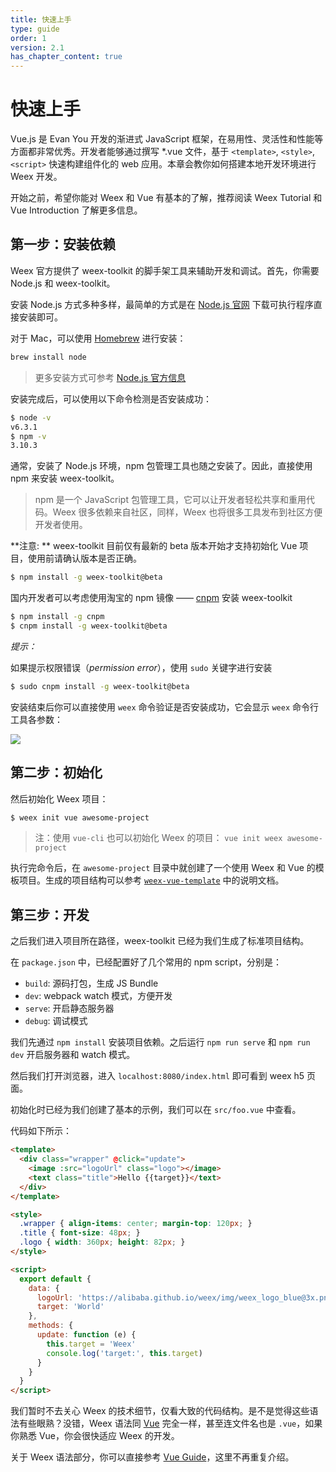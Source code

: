 ```yaml
---
title: 快速上手
type: guide
order: 1
version: 2.1
has_chapter_content: true
---
```


# 快速上手

Vue.js 是 Evan You 开发的渐进式 JavaScript 框架，在易用性、灵活性和性能等方面都非常优秀。开发者能够通过撰写 *.vue 文件，基于  `<template>`, `<style>`, `<script>` 快速构建组件化的 web 应用。本章会教你如何搭建本地开发环境进行 Weex 开发。

开始之前，希望你能对 Weex 和 Vue 有基本的了解，推荐阅读 Weex Tutorial 和 Vue Introduction 了解更多信息。

## 第一步：安装依赖

Weex 官方提供了 weex-toolkit 的脚手架工具来辅助开发和调试。首先，你需要 Node.js 和 weex-toolkit。

安装 Node.js 方式多种多样，最简单的方式是在 [Node.js 官网](https://nodejs.org/en/) 下载可执行程序直接安装即可。

对于 Mac，可以使用 [Homebrew](http://brew.sh/) 进行安装：

```bash
brew install node
```

> 更多安装方式可参考 [Node.js 官方信息](https://nodejs.org/en/download/)

安装完成后，可以使用以下命令检测是否安装成功：

```bash
$ node -v
v6.3.1
$ npm -v
3.10.3
```

通常，安装了 Node.js 环境，npm 包管理工具也随之安装了。因此，直接使用 npm 来安装 weex-toolkit。

> npm 是一个 JavaScript 包管理工具，它可以让开发者轻松共享和重用代码。Weex 很多依赖来自社区，同样，Weex 也将很多工具发布到社区方便开发者使用。

**注意: ** weex-toolkit 目前仅有最新的 beta 版本开始才支持初始化 Vue 项目，使用前请确认版本是否正确。

```bash
$ npm install -g weex-toolkit@beta
```	  

国内开发者可以考虑使用淘宝的 npm 镜像 —— [cnpm](https://npm.taobao.org/) 安装 weex-toolkit

```bash
$ npm install -g cnpm
$ cnpm install -g weex-toolkit@beta
```

*提示：*

如果提示权限错误（*permission error*），使用 `sudo` 关键字进行安装

```bash
$ sudo cnpm install -g weex-toolkit@beta
```

安装结束后你可以直接使用 `weex` 命令验证是否安装成功，它会显示 `weex` 命令行工具各参数：

![](https://img.alicdn.com/tps/TB1kHFrOFXXXXaYXXXXXXXXXXXX-615-308.jpg)

## 第二步：初始化

然后初始化 Weex 项目：

```bash
$ weex init vue awesome-project
```

> 注：使用 `vue-cli` 也可以初始化 Weex 的项目：
> `vue init weex awesome-project`

执行完命令后，在 `awesome-project` 目录中就创建了一个使用 Weex 和 Vue 的模板项目。生成的项目结构可以参考 [`weex-vue-template`](https://github.com/weexteam/weex-vue-template) 中的说明文档。

## 第三步：开发

之后我们进入项目所在路径，weex-toolkit 已经为我们生成了标准项目结构。

在 `package.json` 中，已经配置好了几个常用的 npm script，分别是：

- `build`: 源码打包，生成 JS Bundle
- `dev`: webpack watch 模式，方便开发
- `serve`: 开启静态服务器
- `debug`: 调试模式

我们先通过 `npm install` 安装项目依赖。之后运行 `npm run serve` 和 `npm run dev` 开启服务器和 watch 模式。

然后我们打开浏览器，进入 `localhost:8080/index.html` 即可看到 weex h5 页面。 

初始化时已经为我们创建了基本的示例，我们可以在 `src/foo.vue` 中查看。

代码如下所示：

```html
<template>
  <div class="wrapper" @click="update">
    <image :src="logoUrl" class="logo"></image>
    <text class="title">Hello {{target}}</text>
  </div>
</template>

<style>
  .wrapper { align-items: center; margin-top: 120px; }
  .title { font-size: 48px; }
  .logo { width: 360px; height: 82px; }
</style>

<script>
  export default {
    data: {
      logoUrl: 'https://alibaba.github.io/weex/img/weex_logo_blue@3x.png',
      target: 'World'
    },
    methods: {
      update: function (e) {
        this.target = 'Weex'
        console.log('target:', this.target)
      }
    }
  }
</script>
```

我们暂时不去关心 Weex 的技术细节，仅看大致的代码结构。是不是觉得这些语法有些眼熟？没错，Weex 语法同 [Vue](https://github.com/vuejs/vue) 完全一样，甚至连文件名也是 `.vue`，如果你熟悉 Vue，你会很快适应 Weex 的开发。

关于 Weex 语法部分，你可以直接参考 [Vue Guide](https://vuejs.org/v2/guide/)，这里不再重复介绍。